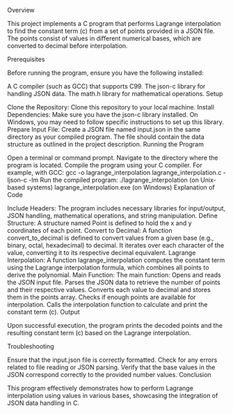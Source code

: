 Overview

This project implements a C program that performs Lagrange interpolation to find the constant term (c) from a set of points provided in a JSON file. The points consist of values in different numerical bases, which are converted to decimal before interpolation.

Prerequisites

Before running the program, ensure you have the following installed:

A C compiler (such as GCC) that supports C99.
The json-c library for handling JSON data.
The math.h library for mathematical operations.
Setup

Clone the Repository: Clone this repository to your local machine.
Install Dependencies: Make sure you have the json-c library installed. On Windows, you may need to follow specific instructions to set up this library.
Prepare Input File: Create a JSON file named input.json in the same directory as your compiled program. The file should contain the data structure as outlined in the project description.
Running the Program

Open a terminal or command prompt.
Navigate to the directory where the program is located.
Compile the program using your C compiler. For example, with GCC:
gcc -o lagrange_interpolation lagrange_interpolation.c -ljson-c -lm
Run the compiled program:
./lagrange_interpolation (on Unix-based systems)
lagrange_interpolation.exe (on Windows)
Explanation of Code

Include Headers: The program includes necessary libraries for input/output, JSON handling, mathematical operations, and string manipulation.
Define Structure: A structure named Point is defined to hold the x and y coordinates of each point.
Convert to Decimal: A function convert_to_decimal is defined to convert values from a given base (e.g., binary, octal, hexadecimal) to decimal. It iterates over each character of the value, converting it to its respective decimal equivalent.
Lagrange Interpolation: A function lagrange_interpolation computes the constant term using the Lagrange interpolation formula, which combines all points to derive the polynomial.
Main Function: The main function:
Opens and reads the JSON input file.
Parses the JSON data to retrieve the number of points and their respective values.
Converts each value to decimal and stores them in the points array.
Checks if enough points are available for interpolation.
Calls the interpolation function to calculate and print the constant term (c).
Output

Upon successful execution, the program prints the decoded points and the resulting constant term (c) based on the Lagrange interpolation.

Troubleshooting

Ensure that the input.json file is correctly formatted.
Check for any errors related to file reading or JSON parsing.
Verify that the base values in the JSON correspond correctly to the provided number values.
Conclusion

This program effectively demonstrates how to perform Lagrange interpolation using values in various bases, showcasing the integration of JSON data handling in C.






